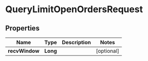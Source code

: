 

# QueryLimitOpenOrdersRequest


## Properties

| Name | Type | Description | Notes |
|------------ | ------------- | ------------- | -------------|
|**recvWindow** | **Long** |  |  [optional] |



